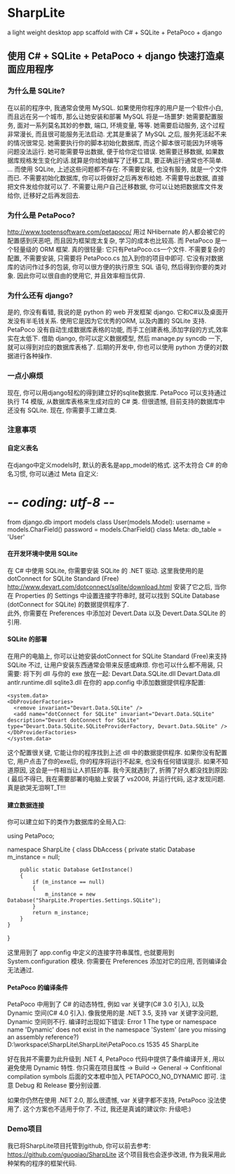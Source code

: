 SharpLite
=========

a light weight desktop app scaffold with C# + SQLite + PetaPoco + django


## 使用 C# + SQLite + PetaPoco + django 快速打造桌面应用程序

### 为什么是 SQLite?
在以前的程序中, 我通常会使用 MySQL. 
如果使用你程序的用户是一个软件小白, 而且远在另一个城市, 那么让她安装和部署 MySQL 将是一场噩梦:
她需要配置服务, 面对一系列莫名其妙的参数, 端口, 环境变量, 等等.
她需要启动服务, 这个过程非常漫长, 而且很可能服务无法启动. 尤其是重装了 MySQL 之后, 服务死活起不来的情况很常见.
她需要执行你的脚本初始化数据库, 而这个脚本很可能因为环境等问题没法运行.
她可能需要导出数据, 便于给你定位错误.
她需要迁移数据, 如果数据库规格发生变化的话.就算是你给她编写了迁移工具, 要正确运行通常也不简单.
...
而使用 SQLite, 上述这些问题都不存在:
不需要安装, 也没有服务, 就是一个文件而已.
不需要初始化数据库, 你可以将做好之后再发布给她.
不需要导出数据, 直接把文件发给你就可以了.
不需要让用户自己迁移数据, 你可以让她把数据库文件发给你, 迁移好之后再发回去.

### 为什么是 PetaPoco?
http://www.toptensoftware.com/petapoco/
用过 NHibernate 的人都会被它的配置感到厌恶吧, 而且因为框架庞太复杂, 学习的成本也比较高.
而 PetaPoco 是一个轻量级的 ORM 框架. 真的很轻量: 它只有PetaPoco.cs一个文件. 
不需要复杂的配置, 不需要安装, 只需要将 PetaPoco.cs 加入到你的项目中即可.
它没有对数据库的访问作过多的包装, 你可以很方便的执行原生 SQL 语句, 然后得到你要的类对象.
因此你可以很自由的使用它, 并且效率相当优异.

### 为什么还有 django?
是的, 你没有看错, 我说的是 python 的 web 开发框架 django.
它和C#以及桌面开发没有半毛钱关系. 使用它是因为它优秀的ORM, 以及内置的 SQLite 支持.
PetaPoco 没有自动生成数据库表格的功能, 而手工创建表格,添加字段的方式,效率实在太低下.
借助 django, 你可以定义数据模型, 然后 manage.py syncdb 一下, 就可以得到对应的数据库表格了.
后期的开发中, 你也可以使用 python 方便的对数据进行各种操作.

### 一点小麻烦
现在, 你可以用django轻松的得到建立好的sqlite数据库. 
PetaPoco 可以支持通过执行 T4 模版, 从数据库表格来生成对应的 C# 类. 
但很遗憾, 目前支持的数据库中还没有 SQLite.
现在, 你需要手工建立类.

### 注意事项

#### 自定义表名
在django中定义models时, 默认的表名是app_model的格式. 这不太符合 C# 的命名习惯, 你可以通过 Meta 自定义:

# -*- coding: utf-8 -*-
from django.db import models
class User(models.Model):
    username = models.CharField()
    password = models.CharField()
    class Meta:
        db_table = 'User'

#### 在开发环境中使用 SQLite     
在 C# 中使用 SQLite, 你需要安装 SQLite 的 .NET 驱动.
这里我使用的是 dotConnect for SQLite Standard (Free)
http://www.devart.com/dotconnect/sqlite/download.html
安装了它之后, 当你在 Properties 的 Settings 中设置连接字符串时, 就可以找到 SQLite Database (dotConnect for SQLite) 的数据提供程序了.        
此外, 你需要在 Preferences 中添加对 Devert.Data 以及 Devert.Data.SQLite 的引用.

#### SQLite 的部署
在用户的电脑上, 你可以让她安装dotConnect for SQLite Standard (Free)来支持 SQLite
不过, 让用户安装东西通常会带来反感或麻烦. 你也可以什么都不用装, 只需要:
将下列 dll 与你的 exe 放在一起:
Devart.Data.SQLite.dll
Devart.Data.dll
antlr.runtime.dll
sqlite3.dll
在你的 app.config 中添加数据提供程序配置:

<?xml version="1.0" encoding="utf-8" ?>
<configuration>
    <configSections>
    </configSections>
    <connectionStrings>
        <add name="SharpLite.Properties.Settings.SQLite" connectionString="Data Source=sqlite.db"
            providerName="Devart.Data.SQLite" />
    </connectionStrings>
    
    <system.data>
    <DbProviderFactories>
      <remove invariant="Devart.Data.SQLite" />
      <add name="dotConnect for SQLite" invariant="Devart.Data.SQLite" description="Devart dotConnect for SQLite" type="Devart.Data.SQLite.SQLiteProviderFactory, Devart.Data.SQLite" />
    </DbProviderFactories>
    </system.data>
    
</configuration>

这个配置很关键, 它能让你的程序找到上述 dll 中的数据提供程序.
如果你没有配置它, 用户点击了你的exe后, 你的程序将运行不起来, 也没有任何错误提示. 
如果不知道原因, 这会是一件相当让人抓狂的事. 
我今天就遇到了, 折腾了好久都没找到原因:( 
最后不得已, 我在需要部署的电脑上安装了 vs2008, 并运行代码, 这才发现问题. 真是欲哭无泪啊T_T!!!

#### 建立数据连接
你可以建立如下的类作为数据库的全局入口:

using PetaPoco;

namespace SharpLite
{
    class DbAccess
    {
        private static Database m_instance = null;

        public static Database GetInstance()
        {
            if (m_instance == null)
            {
                m_instance = new Database("SharpLite.Properties.Settings.SQLite");
            }
            return m_instance;
        }
    }
}

这里用到了 app.config 中定义的连接字符串属性, 也就要用到 System.configuration 模块.
你需要在 Preferences 添加对它的应用, 否则编译会无法通过.

#### PetaPoco 的编译条件
PetaPoco 中用到了 C# 的动态特性, 例如 var 关键字(C# 3.0 引入), 以及 Dynamic 空间(C# 4.0 引入).
像我使用的是 .NET 3.5, 支持 var 关键字没问题, Dynamic 空间则不行. 编译时出现如下错误:
Error	1	The type or namespace name 'Dynamic' does not exist in the namespace 'System' (are you missing an assembly reference?)	
D:\workspace\SharpLite\SharpLite\PetaPoco.cs	1535	45	SharpLite

好在我并不需要为此升级到 .NET 4, PetaPoco 代码中提供了条件编译开关, 用以避免使用 Dynamic 特性.
你只需在项目属性 -> Build -> General -> Confitional compilation symbols 后面的文本框中加入 PETAPOCO_NO_DYNAMIC 即可.
注意 Debug 和 Release 要分别设置.

如果你仍然在使用 .NET 2.0, 那么很遗憾, var 关键字都不支持, PetaPoco 没法使用了. 
这个方案也不适用于你了. 不过, 我还是真诚的建议你: 升级吧:)

### Demo项目
我已将SharpLite项目托管到github, 你可以前去参考: https://github.com/guoqiao/SharpLite
这个项目我也会逐步改进, 作为我采用此种架构的程序的框架代码.
